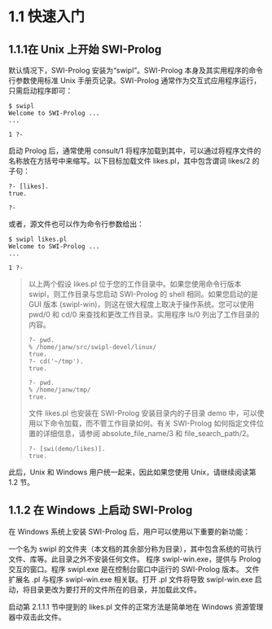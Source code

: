 # 1.1 快速入门

## 1.1.1在 Unix 上开始 SWI-Prolog

默认情况下，SWI-Prolog 安装为“swipl”。SWI-Prolog 本身及其实用程序的命令行参数使用标准 Unix 手册页记录。SWI-Prolog 通常作为交互式应用程序运行，只需启动程序即可：

```shell
$ swipl
Welcome to SWI-Prolog ...
...

1 ?-
```

启动 Prolog 后，通常使用 consult/1 将程序加载到其中，可以通过将程序文件的名称放在方括号中来缩写。以下目标加载文件 likes.pl，其中包含谓词 likes/2 的子句：

```shell
?- [likes].
true.

?-
```

或者，源文件也可以作为命令行参数给出：

```shell
$ swipl likes.pl
Welcome to SWI-Prolog ...
...

1 ?-
```

> 以上两个假设 likes.pl 位于您的工作目录中。如果您使用命令行版本 swipl，则工作目录与您启动 SWI-Prolog 的 shell 相同。如果您启动的是 GUI 版本 (swipl-win)，则这在很大程度上取决于操作系统。您可以使用 pwd/0 和 cd/0 来查找和更改工作目录。实用程序 ls/0 列出了工作目录的内容。
>
> ```shell
> ?- pwd.
> % /home/janw/src/swipl-devel/linux/
> true.
> ?- cd('~/tmp').
> true.
>
> ?- pwd.
> % /home/janw/tmp/
> true.
> ```
>
> 文件 likes.pl 也安装在 SWI-Prolog 安装目录内的子目录 demo 中，可以使用以下命令加载，而不管工作目录如何。有关 SWI-Prolog 如何指定文件位置的详细信息，请参阅 absolute_file_name/3 和 file_search_path/2。
>
> ```shell
> ?- [swi(demo/likes)].
> true.
> ```

此后，Unix 和 Windows 用户统一起来，因此如果您使用 Unix，请继续阅读第 1.2 节。

## 1.1.2 在 Windows 上启动 SWI-Prolog

在 Windows 系统上安装 SWI-Prolog 后，用户可以使用以下重要的新功能：

一个名为 swipl 的文件夹（本文档的其余部分称为目录），其中包含系统的可执行文件、库等。此目录之外不安装任何文件。
程序 swipl-win.exe，提供与 Prolog 交互的窗口。程序 swipl.exe 是在控制台窗口中运行的 SWI-Prolog 版本。
文件扩展名 .pl 与程序 swipl-win.exe 相关联。打开 .pl 文件将导致 swipl-win.exe 启动，将目录更改为要打开的文件所在的目录，并加载此文件。

启动第 2.1.1.1 节中提到的 likes.pl 文件的正常方法是简单地在 Windows 资源管理器中双击此文件。
